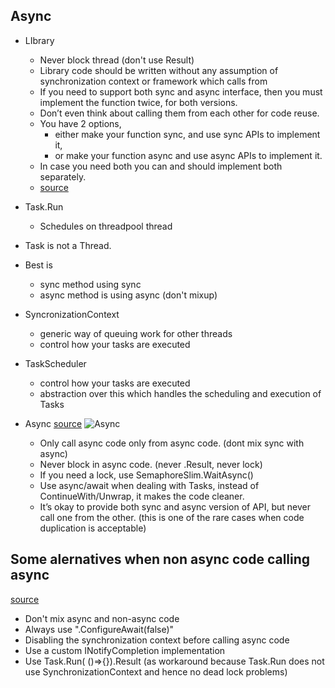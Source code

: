 ## Async

* LIbrary
    * Never block thread (don't use Result)
    * Library code should be written without any assumption of synchronization context or framework which calls from
    * If you need to support both sync and async interface, then you must implement the function twice, for both versions. 
    * Don’t even think about calling them from each other for code reuse. 
    * You have 2 options, 
        * either make your function sync, and use sync APIs to implement it, 
        * or make your function async and use async APIs to implement it. 
    * In case you need both you can and should implement both separately.
    * [source](https://medium.com/rubrikkgroup/understanding-async-avoiding-deadlocks-e41f8f2c6f5d)
* Task.Run
   * Schedules on threadpool thread
* Task is not a Thread.

* Best is
  * sync method using sync
  * async method is using async (don't mixup)

* SyncronizationContext 
    * generic way of queuing work for other threads
    * control how your tasks are executed
* TaskScheduler 
    * control how your tasks are executed
    * abstraction over this which handles the scheduling and execution of Tasks

* Async 
    [source](https://medium.com/rubrikkgroup/understanding-async-avoiding-deadlocks-e41f8f2c6f5d)
    ![Async](https://github.com/sairamaj/techdata/codesnippets/blob/master/images/async.png)

    * Only call async code only from async code. (dont mix sync with async)
    * Never block in async code. (never .Result, never lock)
    * If you need a lock, use SemaphoreSlim.WaitAsync()
    * Use async/await when dealing with Tasks, instead of ContinueWith/Unwrap, it makes the code cleaner.
    * It’s okay to provide both sync and async version of API, but never call one from the other. (this is one of the rare cases when code duplication is acceptable)

## Some alernatives when non async code calling async
[source](https://www.productiverage.com/i-didnt-understand-why-people-struggled-with-nets-async)
* Don't mix async and non-async code
* Always use ".ConfigureAwait(false)"
* Disabling the synchronization context before calling async code
* Use a custom INotifyCompletion implementation
* Use Task.Run( ()=>{}).Result (as workaround because Task.Run does not use SynchronizationContext and hence no dead lock problems)
